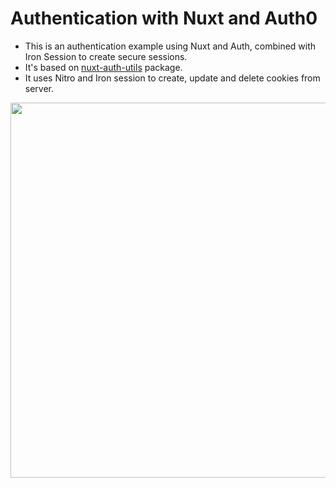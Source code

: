 # Authentication with Nuxt and Auth0

- This is an authentication example using Nuxt and Auth, combined with Iron Session to create secure sessions.
- It's based on [nuxt-auth-utils](https://github.com/atinux/nuxt-auth-utils/) package.
- It uses Nitro and Iron session to create, update and delete cookies from server.

<img src="https://github.com/user-attachments/assets/092f832b-7f98-405a-94b8-be0210dcf490" width="600" />
